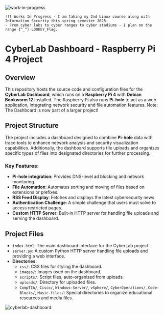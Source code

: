 ![work-in-progress](https://github.com/user-attachments/assets/b8b88426-cb0e-419d-9c8a-20fcc47d4c5a)
```
!!! Works In Progress - I am taking my 2nd Linux course along with Information Security this spring semester 2025.
- From cyber labs to cyber ranges to cyber stadiums - I plan on the range {^_^} LOOKEY_Flag.
```
# CyberLab Dashboard - Raspberry Pi 4 Project

## Overview

This repository hosts the source code and configuration files for the **CyberLab Dashboard**, which runs on a **Raspberry Pi 4** with **Debian Bookworm 12** installed. The Raspberry Pi also runs **Pi-hole** to act as a web application, integrating network security and file automation features. Note: The Dashboard is now part of a larger project!

## Project Structure

The project includes a dashboard designed to combine **Pi-hole** data with trace tools to enhance network analysis and security visualization capabilities. Additionally, the dashboard supports file uploads and organizes specific types of files into designated directories for further processing.

### Key Features:
- **Pi-hole integration**: Provides DNS-level ad blocking and network monitoring.
- **File Automation**: Automates sorting and moving of files based on extensions or prefixes.
- **RSS Feed Display**: Fetches and displays the latest cybersecurity news.
- **Authentication Challenge**: A simple challenge that users must solve to access restricted pages.
- **Custom HTTP Server**: Built-in HTTP server for handling file uploads and serving the dashboard.

## Project Files

- `index.html`: The main dashboard interface for the CyberLab project.
- `server.py`: A custom Python HTTP server handling file uploads and providing a web interface.
- **Directories**:
    - `css/`: CSS files for styling the dashboard.
    - `images/`: Images used on the dashboard.
    - `scripts/`: Script files, auto-organized from uploads.
    - `uploads/`: Directory for uploaded files.
    - `CompTIA/`, `Cisco/`, `Windows-Server/`, `vSphere/`, `CyberOperations/`, `Code-Blocks/`, `Music-files/`: Special directories to organize educational resources and media files.

![cyberlab-dashboard](https://github.com/user-attachments/assets/0c5bede4-7544-4fa2-922c-63d60871b664)
